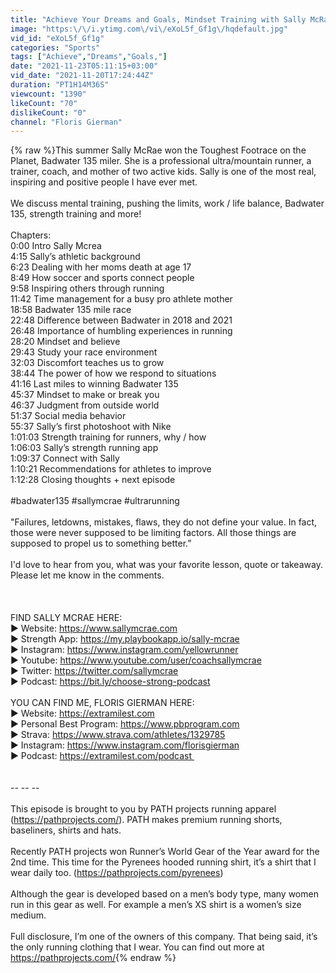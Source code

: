 ```yaml
---
title: "Achieve Your Dreams and Goals, Mindset Training with Sally McRae, Badwater 135 Champion 2021"
image: "https:\/\/i.ytimg.com\/vi\/eXoL5f_Gf1g\/hqdefault.jpg"
vid_id: "eXoL5f_Gf1g"
categories: "Sports"
tags: ["Achieve","Dreams","Goals,"]
date: "2021-11-23T05:11:15+03:00"
vid_date: "2021-11-20T17:24:44Z"
duration: "PT1H14M36S"
viewcount: "1390"
likeCount: "70"
dislikeCount: "0"
channel: "Floris Gierman"
---
```

{% raw %}This summer Sally McRae won the Toughest Footrace on the Planet, Badwater 135 miler. She is a professional ultra/mountain runner, a trainer, coach, and mother of two active kids. Sally is one of the most real, inspiring and positive people I have ever met. <br /><br />We discuss mental training, pushing the limits, work / life balance, Badwater 135, strength training and more! <br /><br />Chapters: <br />0:00 Intro Sally Mcrea<br />4:15 Sally’s athletic background<br />6:23 Dealing with her moms death at age 17<br />8:49 How soccer and sports connect people<br />9:58 Inspiring others through running<br />11:42 Time management for a busy pro athlete mother<br />18:58 Badwater 135 mile race<br />22:48 Difference between Badwater in 2018 and 2021<br />26:48 Importance of humbling experiences in running<br />28:20 Mindset and believe<br />29:43 Study your race environment <br />32:03 Discomfort teaches us to grow<br />38:44 The power of how we respond to situations<br />41:16 Last miles to winning Badwater 135 <br />45:37 Mindset to make or break you<br />46:37 Judgment from outside world<br />51:37 Social media behavior<br />55:37 Sally’s first photoshoot with Nike<br />1:01:03 Strength training for runners, why / how<br />1:06:03 Sally’s strength running app<br />1:09:37 Connect with Sally<br />1:10:21 Recommendations for athletes to improve <br />1:12:28 Closing thoughts + next episode<br /><br />#badwater135 #sallymcrae #ultrarunning<br /><br />&quot;Failures, letdowns, mistakes, flaws, they do not define your value. In fact, those were never supposed to be limiting factors. All those things are supposed to propel us to something better.”<br /><br />I'd love to hear from you, what was your favorite lesson, quote or takeaway. Please let me know in the comments. <br /><br /><br /><br />FIND SALLY MCRAE HERE:<br />► Website: <a rel="nofollow" target="blank" href="https://www.sallymcrae.com">https://www.sallymcrae.com</a><br />► Strength App: <a rel="nofollow" target="blank" href="https://my.playbookapp.io/sally-mcrae">https://my.playbookapp.io/sally-mcrae</a><br />► Instagram: <a rel="nofollow" target="blank" href="https://www.instagram.com/yellowrunner">https://www.instagram.com/yellowrunner</a><br />► Youtube: <a rel="nofollow" target="blank" href="https://www.youtube.com/user/coachsallymcrae">https://www.youtube.com/user/coachsallymcrae</a><br />► Twitter: <a rel="nofollow" target="blank" href="https://twitter.com/sallymcrae">https://twitter.com/sallymcrae</a><br />► Podcast: <a rel="nofollow" target="blank" href="https://bit.ly/choose-strong-podcast">https://bit.ly/choose-strong-podcast</a><br /><br />YOU CAN FIND ME, FLORIS GIERMAN HERE:<br />► Website: <a rel="nofollow" target="blank" href="https://extramilest.com">https://extramilest.com</a><br />► Personal Best Program: <a rel="nofollow" target="blank" href="https://www.pbprogram.com">https://www.pbprogram.com</a><br />► Strava: <a rel="nofollow" target="blank" href="https://www.strava.com/athletes/1329785">https://www.strava.com/athletes/1329785</a><br />► Instagram: <a rel="nofollow" target="blank" href="https://www.instagram.com/florisgierman">https://www.instagram.com/florisgierman</a><br />► Podcast: <a rel="nofollow" target="blank" href="https://extramilest.com/podcast ">https://extramilest.com/podcast </a><br /><br /><br />-- -- -- <br /><br />This episode is brought to you by PATH projects running apparel (<a rel="nofollow" target="blank" href="https://pathprojects.com/).">https://pathprojects.com/).</a> PATH makes premium running shorts, baseliners, shirts and hats.<br /><br />Recently PATH projects won Runner’s World Gear of the Year award for the 2nd time. This time for the Pyrenees hooded running shirt, it’s a shirt that I wear daily too. (<a rel="nofollow" target="blank" href="https://pathprojects.com/pyrenees)">https://pathprojects.com/pyrenees)</a><br /><br />Although the gear is developed based on a men’s body type, many women run in this gear as well. For example a men’s XS shirt is a women’s size medium. <br /><br />Full disclosure, I’m one of the owners of this company. That being said, it’s the only running clothing that I wear. You can find out more at <a rel="nofollow" target="blank" href="https://pathprojects.com/">https://pathprojects.com/</a>{% endraw %}
